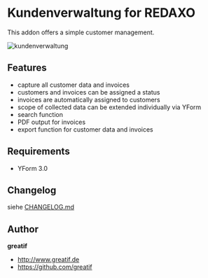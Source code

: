 # Kundenverwaltung for REDAXO
This addon offers a simple customer management.

![kundenverwaltung](https://user-images.githubusercontent.com/8527203/51386797-05b48500-1b24-11e9-9778-02876eae4e2d.png)

## Features

- capture all customer data and invoices
- customers and invoices can be assigned a status
- invoices are automatically assigned to customers
- scope of collected data can be extended individually via YForm
- search function
- PDF output for invoices
- export function for customer data and invoices

## Requirements

- YForm 3.0

## Changelog

siehe [CHANGELOG.md](https://github.com/greatif/kundenverwaltung/blob/master/CHANGELOG.md)

## Author

**greatif**

* http://www.greatif.de
* https://github.com/greatif
